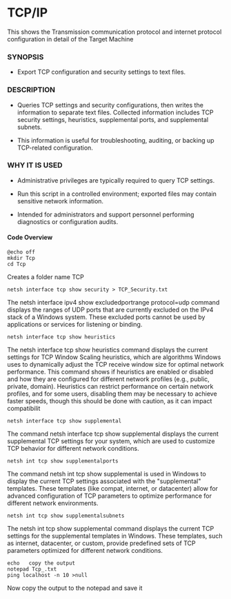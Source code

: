 # TCP/IP 

This shows the Transmission communication  protocol and internet protocol configuration in detail of the Target Machine

### SYNOPSIS
  
- Export TCP configuration and security 
settings to text files.

### DESCRIPTION
   
- Queries TCP settings and security configurations, then writes the information
to separate text files. Collected information includes TCP security settings, heuristics, supplemental ports, and supplemental subnets. 

- This information is useful for troubleshooting, auditing, or backing up TCP-related configuration.

### WHY IT IS USED

- Administrative privileges are typically required to query TCP settings.

- Run this script in a controlled environment; exported files may contain
sensitive network information.

- Intended for administrators and support personnel performing diagnostics
or configuration audits.

#### Code Overview

    @echo off
    mkdir Tcp
    cd Tcp

Creates  a folder name TCP 

    netsh interface tcp show security > TCP_Security.txt

The netsh interface ipv4 show excludedportrange protocol=udp command displays the ranges of UDP ports that are currently excluded on the IPv4 stack of a Windows system. These excluded ports cannot be used by applications or services for listening or binding.

    netsh interface tcp show heuristics

The netsh interface tcp show heuristics command displays the current settings for TCP Window Scaling heuristics, which are algorithms Windows uses to dynamically adjust the TCP receive window size for optimal network performance. This command shows if heuristics are enabled or disabled and how they are configured for different network profiles (e.g., public, private, domain). Heuristics can restrict performance on certain network profiles, and for some users, disabling them may be necessary to achieve faster speeds, though this should be done with caution, as it can impact compatibilit

    netsh interface tcp show supplemental

The command netsh interface tcp show supplemental displays the current supplemental TCP settings for your system, which are used to customize TCP behavior for different network conditions. 

    netsh int tcp show supplementalports

The command netsh int tcp show supplemental is used in Windows to display the current TCP settings associated with the "supplemental" templates. These templates (like compat, internet, or datacenter) allow for advanced configuration of TCP parameters to optimize performance for different network environments.

    netsh int tcp show supplementalsubnets

The netsh int tcp show supplemental command displays the current TCP settings for the supplemental templates in Windows. These templates, such as internet, datacenter, or custom, provide predefined sets of TCP parameters optimized for different network conditions.

    echo   copy the output 
    notepad Tcp_.txt
    ping localhost -n 10 >null

Now copy the output to the notepad and save it
